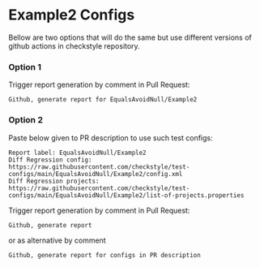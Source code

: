# Example2 Configs

Bellow are two options that will do the same but use different versions
of github actions in checkstyle repository.


### Option 1
Trigger report generation by comment in Pull Request:
```
Github, generate report for EqualsAvoidNull/Example2
```

### Option 2

Paste below given to PR description to use such test configs:
```
Report label: EqualsAvoidNull/Example2
Diff Regression config: https://raw.githubusercontent.com/checkstyle/test-configs/main/EqualsAvoidNull/Example2/config.xml
Diff Regression projects: https://raw.githubusercontent.com/checkstyle/test-configs/main/EqualsAvoidNull/Example2/list-of-projects.properties
```

Trigger report generation by comment in Pull Request:
```
Github, generate report
```
or as alternative by comment
```
Github, generate report for configs in PR description
```
